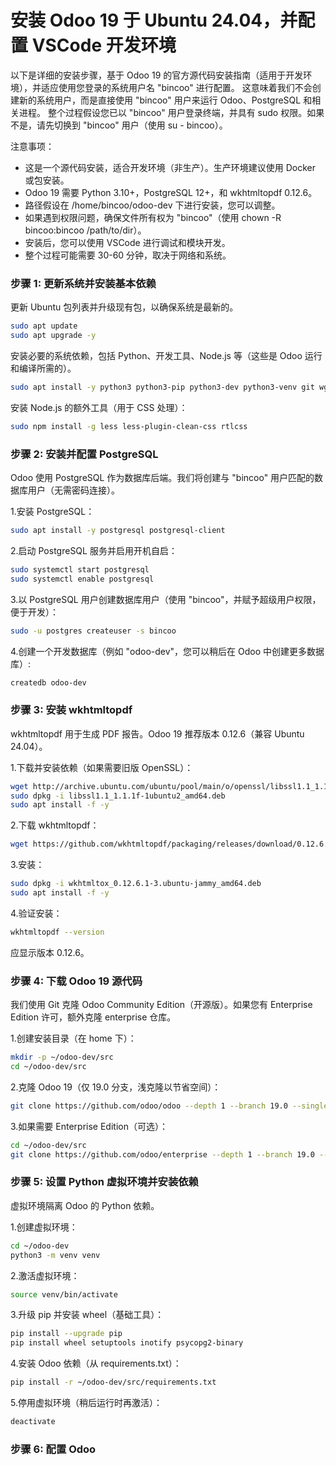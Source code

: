 # 安装 Odoo 19 于 Ubuntu 24.04，并配置 VSCode 开发环境

以下是详细的安装步骤，基于 Odoo 19 的官方源代码安装指南（适用于开发环境），并适应使用您登录的系统用户名 "bincoo" 进行配置。
这意味着我们不会创建新的系统用户，而是直接使用 "bincoo" 用户来运行 Odoo、PostgreSQL 和相关进程。
整个过程假设您已以 "bincoo" 用户登录终端，并具有 sudo 权限。如果不是，请先切换到 "bincoo" 用户（使用 su - bincoo）。

注意事项：
- 这是一个源代码安装，适合开发环境（非生产）。生产环境建议使用 Docker 或包安装。
- Odoo 19 需要 Python 3.10+，PostgreSQL 12+，和 wkhtmltopdf 0.12.6。
- 路径假设在 /home/bincoo/odoo-dev 下进行安装，您可以调整。
- 如果遇到权限问题，确保文件所有权为 "bincoo"（使用 chown -R bincoo:bincoo /path/to/dir）。
- 安装后，您可以使用 VSCode 进行调试和模块开发。
- 整个过程可能需要 30-60 分钟，取决于网络和系统。

### 步骤 1: 更新系统并安装基本依赖

更新 Ubuntu 包列表并升级现有包，以确保系统是最新的。

```bash
sudo apt update
sudo apt upgrade -y
```

安装必要的系统依赖，包括 Python、开发工具、Node.js 等（这些是 Odoo 运行和编译所需的）。

```bash
sudo apt install -y python3 python3-pip python3-dev python3-venv git wget build-essential libxml2-dev libxslt1-dev zlib1g-dev libsasl2-dev libldap2-dev libssl-dev libffi-dev libjpeg-dev libpq-dev liblcms2-dev libblas-dev libatlas-base-dev libharfbuzz-dev libfribidi-dev libxcb1-dev xfonts-75dpi node-less npm
```
安装 Node.js 的额外工具（用于 CSS 处理）：

```bash
sudo npm install -g less less-plugin-clean-css rtlcss
```
### 步骤 2: 安装并配置 PostgreSQL

Odoo 使用 PostgreSQL 作为数据库后端。我们将创建与 "bincoo" 用户匹配的数据库用户（无需密码连接）。

1.安装 PostgreSQL：

```bash
sudo apt install -y postgresql postgresql-client
```
2.启动 PostgreSQL 服务并启用开机自启：

```bash
sudo systemctl start postgresql
sudo systemctl enable postgresql
```

3.以 PostgreSQL 用户创建数据库用户（使用 "bincoo"，并赋予超级用户权限，便于开发）：

```bash
sudo -u postgres createuser -s bincoo
```
4.创建一个开发数据库（例如 "odoo-dev"，您可以稍后在 Odoo 中创建更多数据库）:

```bash
createdb odoo-dev
```

### 步骤 3: 安装 wkhtmltopdf

wkhtmltopdf 用于生成 PDF 报告。Odoo 19 推荐版本 0.12.6（兼容 Ubuntu 24.04）。

1.下载并安装依赖（如果需要旧版 OpenSSL）：
```bash
wget http://archive.ubuntu.com/ubuntu/pool/main/o/openssl/libssl1.1_1.1.1f-1ubuntu2_amd64.deb
sudo dpkg -i libssl1.1_1.1.1f-1ubuntu2_amd64.deb
sudo apt install -f -y
```
2.下载 wkhtmltopdf：

```bash
wget https://github.com/wkhtmltopdf/packaging/releases/download/0.12.6.1-3/wkhtmltox_0.12.6.1-3.ubuntu-jammy_amd64.deb
```
3.安装：

```bash
sudo dpkg -i wkhtmltox_0.12.6.1-3.ubuntu-jammy_amd64.deb
sudo apt install -f -y
```
4.验证安装：

```bash
wkhtmltopdf --version
```
应显示版本 0.12.6。

### 步骤 4: 下载 Odoo 19 源代码

我们使用 Git 克隆 Odoo Community Edition（开源版）。如果您有 Enterprise Edition 许可，额外克隆 enterprise 仓库。

1.创建安装目录（在 home 下）：

```bash
mkdir -p ~/odoo-dev/src
cd ~/odoo-dev/src
```

2.克隆 Odoo 19（仅 19.0 分支，浅克隆以节省空间）：

```bash
git clone https://github.com/odoo/odoo --depth 1 --branch 19.0 --single-branch .
```

3.如果需要 Enterprise Edition（可选）：

```bash
cd ~/odoo-dev/src
git clone https://github.com/odoo/enterprise --depth 1 --branch 19.0 --single-branch enterprise
```

### 步骤 5: 设置 Python 虚拟环境并安装依赖

虚拟环境隔离 Odoo 的 Python 依赖。

1.创建虚拟环境：

```bash
cd ~/odoo-dev
python3 -m venv venv
```

2.激活虚拟环境：

```bash
source venv/bin/activate
```

3.升级 pip 并安装 wheel（基础工具）：

```bash
pip install --upgrade pip
pip install wheel setuptools inotify psycopg2-binary
```

4.安装 Odoo 依赖（从 requirements.txt）：

```bash
pip install -r ~/odoo-dev/src/requirements.txt
```

5.停用虚拟环境（稍后运行时再激活）：

```bash
deactivate
```

### 步骤 6: 配置 Odoo





